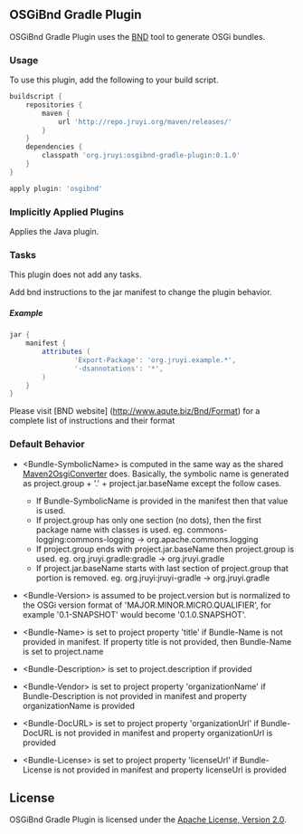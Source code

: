 ## OSGiBnd Gradle Plugin

OSGiBnd Gradle Plugin uses the [BND](http://www.aqute.biz/Bnd/Bnd) tool to generate OSGi bundles.

### Usage
To use this plugin, add the following to your build script.

```groovy
buildscript {
	repositories {
		maven {
			url 'http://repo.jruyi.org/maven/releases/'
		}
	}
	dependencies {
		classpath 'org.jruyi:osgibnd-gradle-plugin:0.1.0'
	}
}

apply plugin: 'osgibnd'
```

### Implicitly Applied Plugins

Applies the Java plugin.

### Tasks

This plugin does not add any tasks.

Add bnd instructions to the jar manifest to change the plugin behavior.

##### Example

```groovy
jar {
	manifest {
		attributes (
				'Export-Package': 'org.jruyi.example.*',
				'-dsannotations': '*',
		)
	}
}
```

Please visit [BND website] (http://www.aqute.biz/Bnd/Format) for a complete list of instructions and their format

### Default Behavior

* \<Bundle-SymbolicName\> is computed in the same way as the shared [Maven2OsgiConverter](http://svn.apache.org/repos/asf/maven/shared/trunk/maven-osgi/src/main/java/org/apache/maven/shared/osgi/DefaultMaven2OsgiConverter.java) does.
Basically, the symbolic name is generated as project.group + '.' + project.jar.baseName except the follow cases. 
  * If Bundle-SymbolicName is provided in the manifest then that value is used.
  * If project.group has only one section (no dots), then the first package name with classes is used. eg. commons-logging:commons-logging -> org.apache.commons.logging
  * If project.group ends with project.jar.baseName then project.group is used. eg. org.jruyi.gradle:gradle -> org.jruyi.gradle
  * If project.jar.baseName starts with last section of project.group that portion is removed. eg. org.jruyi:jruyi-gradle -> org.jruyi.gradle
 
* \<Bundle-Version\> is assumed to be project.version but is normalized to the OSGi version format of 'MAJOR.MINOR.MICRO.QUALIFIER', for example '0.1-SNAPSHOT' would become '0.1.0.SNAPSHOT'.

* \<Bundle-Name\> is set to project property 'title' if Bundle-Name is not provided in manifest. If property title is not provided, then Bundle-Name is set to project.name

* \<Bundle-Description\> is set to project.description if provided

* \<Bundle-Vendor\> is set to project property 'organizationName' if Bundle-Description is not provided in manifest and property organizationName is provided
 
* \<Bundle-DocURL\> is set to project property 'organizationUrl' if Bundle-DocURL is not provided in manifest and property organizationUrl is provided
 
* \<Bundle-License\> is set to project property 'licenseUrl' if Bundle-License is not provided in manifest and property licenseUrl is provided
 
## License

OSGiBnd Gradle Plugin is licensed under the [Apache License, Version 2.0](http://www.apache.org/licenses/LICENSE-2.0.html).
